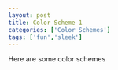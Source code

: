 ```yaml
---
layout: post
title: Color Scheme 1
categories: ['Color Schemes']
tags: ['fun','sleek']
---
```


Here are some color schemes
